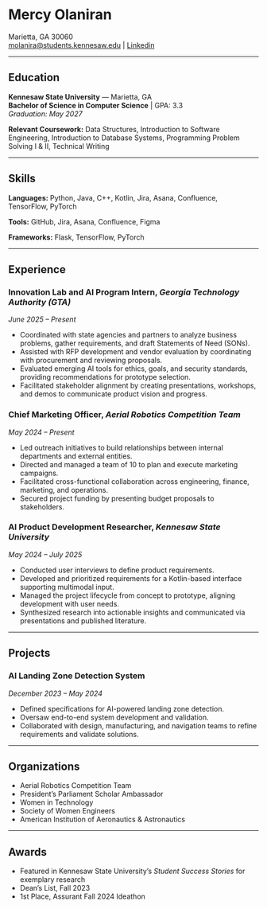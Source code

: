 # Mercy Olaniran

Marietta, GA 30060  
[molanira@students.kennesaw.edu](mailto:molanira@students.kennesaw.edu) | [Linkedin](https://www.linkedin.com/in/mercy-olaniran-474081264/)

---

## Education
**Kennesaw State University** — Marietta, GA  
**Bachelor of Science in Computer Science** | GPA: 3.3  
_Graduation: May 2027_

**Relevant Coursework:** Data Structures, Introduction to Software Engineering, Introduction to Database Systems, Programming Problem Solving I & II, Technical Writing

---

## Skills
**Languages:** Python, Java, C++, Kotlin, Jira, Asana, Confluence, TensorFlow, PyTorch

**Tools:** GitHub, Jira, Asana, Confluence, Figma

**Frameworks:** Flask, TensorFlow, PyTorch

---

## Experience

### Innovation Lab and AI Program Intern, _Georgia Technology Authority (GTA)_  
_June 2025 – Present_  
- Coordinated with state agencies and partners to analyze business problems, gather requirements, and draft Statements of Need (SONs).  
- Assisted with RFP development and vendor evaluation by coordinating with procurement and reviewing proposals.  
- Evaluated emerging AI tools for ethics, goals, and security standards, providing recommendations for prototype selection.  
- Facilitated stakeholder alignment by creating presentations, workshops, and demos to communicate product vision and progress.


### Chief Marketing Officer, _Aerial Robotics Competition Team_  
_May 2024 – Present_  
- Led outreach initiatives to build relationships between internal departments and external entities.  
- Directed and managed a team of 10 to plan and execute marketing campaigns.  
- Facilitated cross-functional collaboration across engineering, finance, marketing, and operations.  
- Secured project funding by presenting budget proposals to stakeholders.

  
### AI Product Development Researcher, _Kennesaw State University_  
_May 2024 – July 2025_  
- Conducted user interviews to define product requirements.  
- Developed and prioritized requirements for a Kotlin-based interface supporting multimodal input.  
- Managed the project lifecycle from concept to prototype, aligning development with user needs.  
- Synthesized research into actionable insights and communicated via presentations and published literature.  

---

## Projects

### AI Landing Zone Detection System  
_December 2023 – May 2024_  
- Defined specifications for AI-powered landing zone detection.  
- Oversaw end-to-end system development and validation.  
- Collaborated with design, manufacturing, and navigation teams to refine requirements and validate solutions.
 

---

## Organizations
- Aerial Robotics Competition Team  
- President’s Parliament Scholar Ambassador  
- Women in Technology  
- Society of Women Engineers  
- American Institution of Aeronautics & Astronautics  

---

## Awards
- Featured in Kennesaw State University’s *Student Success Stories* for exemplary research  
- Dean’s List, Fall 2023  
- 1st Place, Assurant Fall 2024 Ideathon  

